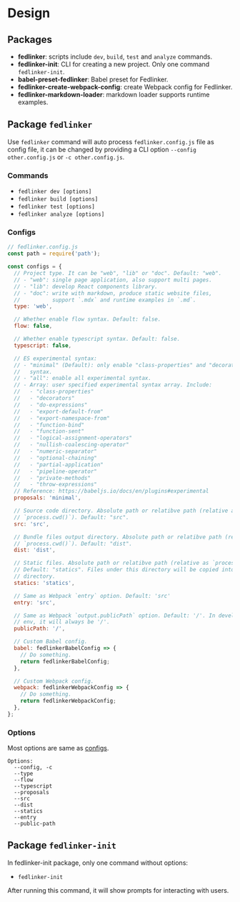 # Design

## Packages

- **fedlinker**: scripts include `dev`, `build`, `test` and `analyze` commands.
- **fedlinker-init**: CLI for creating a new project. Only one command `fedlinker-init`.
- **babel-preset-fedlinker**: Babel preset for Fedlinker.
- **fedlinker-create-webpack-config**: create Webpack config for Fedlinker.
- **fedlinker-markdown-loader**: markdown loader supports runtime examples.

## Package `fedlinker`

Use `fedlinker` command will auto process `fedlinker.config.js` file as config file, it can be changed by providing a CLI option `--config other.config.js` or `-c other.config.js`.

### Commands

- `fedlinker dev [options]`
- `fedlinker build [options]`
- `fedlinker test [options]`
- `fedlinker analyze [options]`

### Configs

```js
// fedlinker.config.js
const path = require('path');

const configs = {
  // Project type. It can be "web", "lib" or "doc". Default: "web".
  // - "web": single page application, also support multi pages.
  // - "lib": develop React components library.
  // - "doc": write with markdown, produce static website files,
  //          support `.mdx` and runtime examples in `.md`.
  type: 'web',

  // Whether enable flow syntax. Default: false.
  flow: false,

  // Whether enable typescript syntax. Default: false.
  typescript: false,

  // ES experimental syntax:
  // - "minimal" (Default): only enable "class-properties" and "decorators"
  //   syntax.
  // - "all": enable all experimental syntax.
  // - Array: user specified experimental syntax array. Include:
  //   - "class-properties"
  //   - "decorators"
  //   - "do-expressions"
  //   - "export-default-from"
  //   - "export-namespace-from"
  //   - "function-bind"
  //   - "function-sent"
  //   - "logical-assignment-operators"
  //   - "nullish-coalescing-operator"
  //   - "numeric-separator"
  //   - "optional-chaining"
  //   - "partial-application"
  //   - "pipeline-operator"
  //   - "private-methods"
  //   - "throw-expressions"
  // Reference: https://babeljs.io/docs/en/plugins#experimental
  proposals: 'minimal',

  // Source code directory. Absolute path or relatibve path (relative as
  // `process.cwd()`). Default: "src".
  src: 'src',

  // Bundle files output directory. Absolute path or relatibve path (relative as
  // `process.cwd()`). Default: "dist".
  dist: 'dist',

  // Static files. Absolute path or relatibve path (relative as `process.cwd()`).
  // Default: "statics". Files under this directory will be copied into `dist`
  // directory.
  statics: 'statics',

  // Same as Webpack `entry` option. Default: 'src'
  entry: 'src',

  // Same as Webpack `output.publicPath` option. Default: '/'. In development
  // env, it will always be '/'.
  publicPath: '/',

  // Custom Babel config.
  babel: fedlinkerBabelConfig => {
    // Do something.
    return fedlinkerBabelConfig;
  },

  // Custom Webpack config.
  webpack: fedlinkerWebpackConfig => {
    // Do something.
    return fedlinkerWebpackConfig;
  },
};
```

### Options

Most options are same as [configs](#configs).

```shell
Options:
  --config, -c
  --type
  --flow
  --typescript
  --proposals
  --src
  --dist
  --statics
  --entry
  --public-path
```

## Package `fedlinker-init`

In fedlinker-init package, only one command without options:

- `fedlinker-init`

After running this command, it will show prompts for interacting with users.
